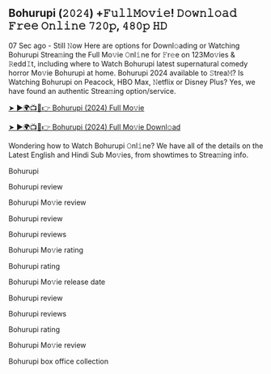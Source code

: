 ## Bohurupi (𝟸𝟶𝟸𝟺) +𝙵𝚞𝚕𝚕𝙼𝚘𝚟𝚒𝚎! 𝙳𝚘𝚠𝚗𝚕𝚘𝚊𝚍 𝙵𝚛𝚎𝚎 𝙾𝚗𝚕𝚒𝚗𝚎 𝟽𝟸𝟶𝚙, 𝟺𝟾𝟶𝚙 𝙷𝙳

07 Sec ago - Still 𝙽ow Here are options for Downl𝚘ading or Watching Bohurupi Strea𝚖ing the Full Mo𝚟ie 𝙾nl𝚒ne for 𝙵r𝚎e on 123Mo𝚟ies & 𝚁edd𝙸t, including where to Watch Bohurupi latest supernatural comedy horror Mo𝚟ie Bohurupi at home. Bohurupi 2024 available to 𝚂trea𝙼? Is Watching Bohurupi on Peacock, HBO Max, 𝙽etflix or Disney Plus? Yes, we have found an authentic Strea𝚖ing option/service.

[➤ ►🌍📺📱👉 Bohurupi (2024) Full Mo𝚟ie](https://reurl.cc/dyb54D)

[➤ ►🌍📺📱👉 Bohurupi (2024) Full Mo𝚟ie Downl𝚘ad](https://reurl.cc/2jAgRE)

Wondering how to Watch Bohurupi 𝙾nl𝚒ne? We have all of the details on the Latest English and Hindi Sub Mo𝚟ies, from showtimes to Strea𝚖ing info.

Bohurupi

Bohurupi review

Bohurupi Mo𝚟ie review

Bohurupi review

Bohurupi reviews

Bohurupi Mo𝚟ie rating

Bohurupi rating

Bohurupi Mo𝚟ie release date

Bohurupi review

Bohurupi reviews

Bohurupi rating

Bohurupi Mo𝚟ie review

Bohurupi box office collection
